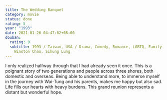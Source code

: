 ```yaml
---
title: The Wedding Banquet
category: movie
status: done
rating: 5
year: "1993"
date: 2021-01-26 04:47:02+08:00
douban:
  rating: 9
  subtitle: 1993 / Taiwan, USA / Drama, Comedy, Romance, LGBTQ, Family / Ang Lee /
    Winston Chao, Sihung Lung
---
```


I only realized halfway through that I had already seen it once. This is a poignant story of two generations and people across three shores, both domestic and overseas. Being able to understand more, to immerse myself in the journey with Wai-Tung and his parents, makes me happy but also sad. Life fills our hearts with heavy burdens. This grand reunion represents a distant but wonderful hope.
